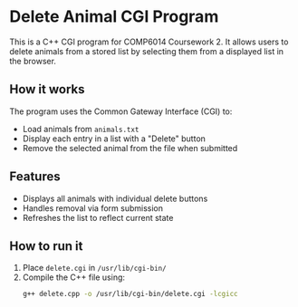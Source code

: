 # Delete Animal CGI Program

This is a C++ CGI program for COMP6014 Coursework 2. It allows users to delete animals from a stored list by selecting them from a displayed list in the browser.

## How it works

The program uses the Common Gateway Interface (CGI) to:
- Load animals from `animals.txt`
- Display each entry in a list with a "Delete" button
- Remove the selected animal from the file when submitted

## Features

- Displays all animals with individual delete buttons
- Handles removal via form submission
- Refreshes the list to reflect current state

## How to run it

1. Place `delete.cgi` in `/usr/lib/cgi-bin/`
2. Compile the C++ file using:
   ```bash
   g++ delete.cpp -o /usr/lib/cgi-bin/delete.cgi -lcgicc
